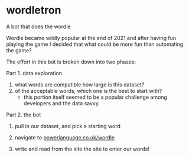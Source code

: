 # wordletron

A bot that does the wordle

Wordle became wildly popular at the end of 2021 and after having fun playing the game I decided that what could be more fun than automating the game? 

The effort in this bot is broken down into two phases:

Part 1. data exploration
1. what words are compatible how large is this dataset?
2. of the acceptable words, which one is the best to start with?
    * this portion itself seemed to be a popular challenge among developers and the data savvy.

Part 2. the bot
1. pull in our dataset, and pick a starting word
2. navigate to [powerlanguage.co.uk/wordle](https://www.nytimes.com/games/wordle/index.html "or now https://www.nytimes.com/games/wordle/index.html")

3. write and read from the site the site to enter our words!


